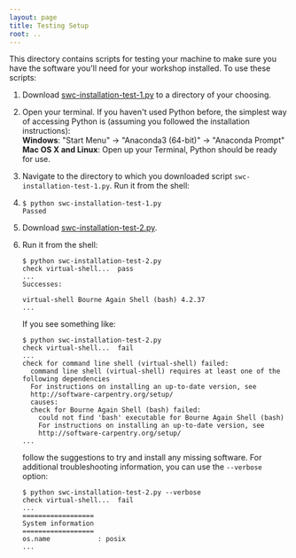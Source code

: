 ```yaml
---
layout: page
title: Testing Setup
root: ..
---
```


This directory contains scripts for testing your machine to make sure
you have the software you'll need for your workshop installed.  To use
these scripts:

1.  Download [swc-installation-test-1.py](swc-installation-test-1.py) to a
directory of your choosing.

2.  Open your terminal. If you haven't used Python before, the simplest way
of accessing Python is (assuming you followed the installation instructions):  
**Windows**: "Start Menu" -> "Anaconda3 (64-bit)" -> "Anaconda Prompt"  
**Mac OS X and Linux**: Open up your Terminal, Python should be ready for use.

3. Navigate to the directory to which you downloaded script
`swc-installation-test-1.py`. Run it from the shell:  

4. 
    ~~~
    $ python swc-installation-test-1.py
    Passed
    ~~~

4.  Download [swc-installation-test-2.py](swc-installation-test-2.py).

5.  Run it from the shell:

    ~~~
    $ python swc-installation-test-2.py
    check virtual-shell...  pass
    ...
    Successes:

    virtual-shell Bourne Again Shell (bash) 4.2.37
    ...
    ~~~

    If you see something like:

    ~~~
    $ python swc-installation-test-2.py
    check virtual-shell...  fail
    ...
    check for command line shell (virtual-shell) failed:
      command line shell (virtual-shell) requires at least one of the following dependencies
      For instructions on installing an up-to-date version, see
      http://software-carpentry.org/setup/
      causes:
      check for Bourne Again Shell (bash) failed:
        could not find 'bash' executable for Bourne Again Shell (bash)
        For instructions on installing an up-to-date version, see
        http://software-carpentry.org/setup/
    ...
    ~~~

    follow the suggestions to try and install any missing software.  For
    additional troubleshooting information, you can use the `--verbose`
    option:

    ~~~
    $ python swc-installation-test-2.py --verbose
    check virtual-shell...  fail
    ...
    ==================
    System information
    ==================
    os.name            : posix
    ...
    ~~~
